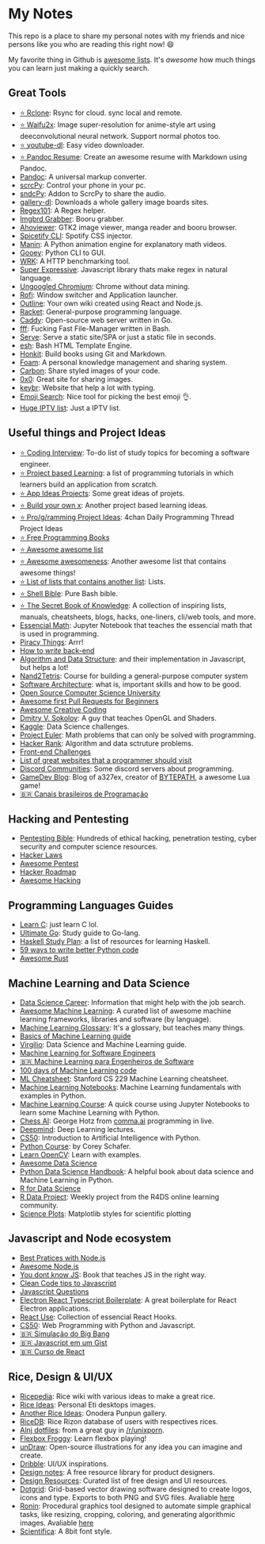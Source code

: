 # My Notes

This repo is a place to share my personal notes with my friends and nice persons like you who are reading this right now! 😄

My favorite thing in Github is [awesome lists](https://github.com/sindresorhus/awesome). It's *awesome* how much things you can learn just making a quickly search.

## Great Tools

- [⭐ Rclone](https://github.com/rclone/rclone): Rsync for cloud. sync local and remote.
- [⭐ Waifu2x](https://github.com/nagadomi/waifu2x): Image super-resolution for anime-style art using deeconvolutional neural network. Support normal photos too.
- [⭐ youtube-dl](https://github.com/ytdl-org/youtube-dl): Easy video downloader.
- [⭐ Pandoc Resume](https://github.com/mszep/pandoc_resume): Create an awesome resume with Markdown using Pandoc.
- [Pandoc](https://github.com/jgm/pandoc): A universal markup converter.
- [scrcPy](https://github.com/Genymobile/scrcpy):  Control your phone in your pc.
- [sndcPy](https://github.com/rom1v/sndcpy): Addon to ScrcPy to share the audio.
- [gallery-dl](https://github.com/mikf/gallery-dl): Downloads a whole gallery image boards sites.
- [Regex101](https://regex101.com): A Regex helper.
- [Imgbrd Grabber](https://github.com/Bionus/imgbrd-grabber): Booru grabber.
- [Ahoviewer](https://github.com/ahodesuka/ahoviewer): GTK2 image viewer, manga reader and booru browser.
- [Spicetify CLI](https://github.com/khanhas/spicetify-cli): Spotify CSS injector.
- [Manin](https://github.com/3b1b/manim): A Python animation engine for explanatory math videos.
- [Gooey](https://github.com/chriskiehl/Gooey): Python CLI to GUI.
- [WRK](https://github.com/wg/wrk): A HTTP benchmarking tool.
- [Super Expressive](https://github.com/francisrstokes/super-expressive): Javascript library thats make regex in natural language.
- [Ungoogled Chromium](https://github.com/Eloston/ungoogled-chromium): Chrome without data mining.
- [Rofi](https://github.com/davatorium/rofi): Window switcher and Application launcher.
- [Outline](https://github.com/outline/outline): Your own wiki created using React and Node.js.
- [Racket](https://racket-lang.org/): General-purpose programming language.
- [Caddy](https://caddyserver.com/): Open-source web server written in Go.
- [fff](https://github.com/dylanaraps/fff): Fucking Fast File-Manager written in Bash.
- [Serve](https://github.com/vercel/serve): Serve a static site/SPA or just a static file in seconds.
- [esh](https://github.com/jirutka/esh): Bash HTML Template Engine.
- [Honkit](https://github.com/honkit/honkit): Build books using Git and Markdown.
- [Foam](https://github.com/foambubble/foam): A personal knowledge management and sharing system.
- [Carbon](https://carbon.now.sh): Share styled images of your code.
- [0x0](https://0x0.st/): Great site for sharing images.
- [keybr](https://www.keybr.com/): Website that help a lot with typing.
- [Emoji Search](https://emoji.muan.co/): Nice tool for picking the best emoji 👌.
- [Huge IPTV list](https://github.com/iptv-org/iptv): Just a IPTV list.

## Useful things and Project Ideas
- [⭐ Coding Interview](https://github.com/jwasham/coding-interview-university): To-do list of study topics for becoming a software engineer.
- [⭐ Project based Learning](https://github.com/tuvtran/project-based-learning): a list of programming tutorials in which learners build an application from scratch.
- [⭐ App Ideas Projects](https://github.com/florinpop17/app-ideas): Some great ideas of projets.
- [⭐ Build your own x](https://github.com/danistefanovic/build-your-own-x): Another project based learning ideas.
- [⭐ Pro/g/ramming Project Ideas](https://imgur.com/a/3DxEa1o): 4chan Daily Programming Thread Project Ideas
- [⭐ Free Programming Books](https://github.com/EbookFoundation/free-programming-books)
- [⭐ Awesome awesome list](https://github.com/sindresorhus/awesome)
- [⭐ Awesome awesomeness](https://github.com/bayandin/awesome-awesomeness): Another awesome list that contains awesome things!
- [⭐ List of lists that contains another list](https://github.com/jnv/lists): Lists.
- [⭐ Shell Bible](https://github.com/dylanaraps/pure-sh-bible): Pure Bash bible.
- [⭐ The Secret Book of Knowledge](https://github.com/trimstray/the-book-of-secret-knowledge): A collection of inspiring lists, manuals, cheatsheets, blogs, hacks, one-liners, cli/web tools, and more.
- [Essencial Math](https://github.com/yangyutu/EssentialMath): Jupyter Notebook that teaches the essencial math that is used in programming.
- [Piracy Things](https://github.com/Igglybuff/awesome-piracy): Arrr!
- [How to *write* back-end](https://github.com/fpereiro/backendlore)
- [Algorithm and Data Structure](https://github.com/trekhleb/javascript-algorithms): and their implementation in Javascript, but helps a lot!
- [Nand2Tetris](https://www.nand2tetris.org/): Course for building a general-purpose computer system
- [Software Architecture](https://github.com/justinamiller/SoftwareArchitect): what is, important skills and how to be good.
- [Open Source Computer Science University](https://github.com/ossu/computer-science)
- [Awesome first Pull Requests for Beginners](https://github.com/MunGell/awesome-for-beginners)
- [Awesome Creative Coding](https://github.com/terkelg/awesome-creative-coding)
- [Dmitry V. Sokolov](https://github.com/ssloy): A guy that teaches OpenGL and Shaders.
- [Kaggle](https://www.kaggle.com/): Data Science challenges.
- [Project Euler](https://projecteuler.net): Math problems that can only be solved with programming.
- [Hacker Rank](https://www.hackerrank.com/): Algorithm and data sctruture problems.
- [Front-end Challenges](https://github.com/LFeh/frontend-challenges)
- [List of great websites that a programmer should visit](https://github.com/sdmg15/Best-websites-a-programmer-should-visit)
- [Discord Communities](https://github.com/mhxion/awesome-discord-communities): Some discord servers about programming.
- [GameDev Blog](https://github.com/a327ex/blog): Blog of a327ex, creator of [BYTEPATH](https://github.com/a327ex/BYTEPATH), a awesome Lua game!
- [🇧🇷 Canais brasileiros de Programação](https://github.com/carolcodes/youtube-br-desenvolvimento)

## Hacking and Pentesting
- [Pentesting Bible](https://github.com/blaCCkHatHacEEkr/PENTESTING-BIBLE): Hundreds of ethical hacking, penetration testing, cyber security and computer science resources.
- [Hacker Laws](https://github.com/dwmkerr/hacker-laws)
- [Awesome Pentest](https://github.com/enaqx/awesome-pentest)
- [Hacker Roadmap](https://github.com/sundowndev/hacker-roadmap)
- [Awesome Hacking](https://github.com/Hack-with-Github/Awesome-Hacking)

## Programming Languages Guides
- [Learn C](https://www.learn-c.org/): just learn C lol.
- [Ultimate Go](https://github.com/hoanhan101/ultimate-go): Study guide to Go-lang.
- [Haskell Study Plan](https://github.com/soupi/haskell-study-plan): a list of resources for learning Haskell.
- [59 ways to write better Python code](https://github.com/SigmaQuan/Better-Python-59-Ways)
- [Awesome Rust](https://github.com/rust-unofficial/awesome-rust)

## Machine Learning and Data Science
- [Data Science Career](https://github.com/firmai/data-science-career): Information that might help with the job search.
- [Awesome Machine Learning](https://github.com/josephmisiti/awesome-machine-learning): A curated list of awesome machine learning frameworks, libraries and software (by language).
- [Machine Learning Glossary](https://ml-cheatsheet.readthedocs.io): It's a glossary, but teaches many things.
- [Basics of Machine Learning guide](https://github.com/madewithml/basics)
- [Virgilio](https://virgili0.github.io/Virgilio/): Data Science and Machine Learning guide.
- [Machine Learning for Software Engineers](https://github.com/ZuzooVn/machine-learning-for-software-engineers)
- [🇧🇷 Machine Learning para Engenheiros de Software](https://github.com/italojs/awesome-machine-learning-portugues/)
- [100 days of Machine Learning code](https://github.com/Avik-Jain/100-Days-Of-ML-Code)
- [ML Cheatsheet](https://github.com/afshinea/stanford-cs-229-machine-learning): Stanford CS 229 Machine Learning cheatsheet.
- [Machine Learning Notebooks](https://github.com/ageron/handson-ml2): Machine Learning fundamentals with examples in Python.
- [Machine Learning Course](https://github.com/machinelearningmindset/machine-learning-course): A quick course using Jupyter Notebooks to learn some Machine Learning with Python.
- [Chess AI](https://youtu.be/RFaFmkCEGEs): George Hotz from [comma.ai](https://comma.ai/) programming in live.
- [Deepmind](https://www.youtube.com/playlist?list=PLqYmG7hTraZCDxZ44o4p3N5Anz3lLRVZF): Deep Learning lectures.
- [CS50](https://www.youtube.com/playlist?list=PLhQjrBD2T382Nz7z1AEXmioc27axa19Kv): Introduction to Artificial Intelligence with Python.
- [Python Course](https://www.youtube.com/user/schafer5): by Corey Schafer.
- [Learn OpenCV](https://github.com/spmallick/learnopencv): Learn with examples.
- [Awesome Data Science](https://github.com/academic/awesome-datascience)
- [Python Data Science Handbook](https://jakevdp.github.io/PythonDataScienceHandbook/): A helpful book about data science and Machine Learning in Python.
- [R for Data Science](http://r4ds.had.co.nz/)
- [R Data Project](https://github.com/rfordatascience/tidytuesday): Weekly project from the R4DS online learning community.
- [Science Plots](https://github.com/garrettj403/SciencePlots): Matplotlib styles for scientific plotting


## Javascript and Node ecosystem
- [Best Pratices with Node.js](https://github.com/goldbergyoni/nodebestpractices)
- [Awesome Node.js](https://github.com/sindresorhus/awesome-nodejs)
- [You dont know JS](https://github.com/getify/You-Dont-Know-JS): Book that teaches JS in the right way.
- [Clean Code tips to Javascript](https://github.com/ryanmcdermott/clean-code-javascript)
- [Javascript Questions](https://github.com/lydiahallie/javascript-questions)
- [Electron React Typescript Boilerplate](https://github.com/diego3g/electron-typescript-react): A great boilerplate for React Electron applications.
- [React Use](https://github.com/streamich/react-use): Collection of essencial React Hooks.
- [CS50](https://www.youtube.com/playlist?list=PLhQjrBD2T380xvFSUmToMMzERZ3qB5Ueu): Web Programming with Python and Javascript.
- [🇧🇷 Simulação do Big Bang](https://www.youtube.com/watch?v=C5_7IV9XFd4&feature=youtu.be)
- [🇧🇷 Javascript em um Gist](https://gist.github.com/danielbonifacio/fd7f0100e8eae33dd1769f7c40182458?fbclid=IwAR0in67c1SzRZFiMYuJNNEvWk1MyLCntZ_HLB5LvYjlRHBZp4a-QFWZqs7Y)
- [🇧🇷 Curso de React](https://github.com/diogocezar/dctb-react-course)

## Rice, Design & UI/UX
- [Ricepedia](https://rizonrice.club/): Rice wiki with various ideas to make a great rice.
- [Rice Ideas](https://eti.tf/desktops/): Personal Eti desktops images.
- [Another Rice Ideas](https://onodera-punpun.github.io/ricespo/): Onodera Punpun gallery.
- [RiceDB](https://ricedb.dfg.monster/): Rice Rizon database of users with respectives rices.
- [Alnj dotfiles](https://github.com/alnj/dotfiles): from a great guy in [/r/unixporn](https://www.reddit.com/r/unixporn/).
- [Flexbox Froggy](https://flexboxfroggy.com/): Learn flexbox playing!
- [unDraw](https://undraw.co): Open-source illustrations for any idea you can imagine and create.
- [Dribble](https://dribbble.com/): UI/UX inspirations.
- [Design notes](https://www.designnotes.co/): A free resource library for product designers.
- [Design Resources](https://github.com/bradtraversy/design-resources-for-developers): Curated list of free design and UI resources.
- [Dotgrid](https://github.com/hundredrabbits/dotgrid): Grid-based vector drawing software designed to create logos, icons and type. Exports to both PNG and SVG files. Avaliable [here](https://hundredrabbits.itch.io/dotgrid)
- [Ronin](https://github.com/hundredrabbits/Ronin): Procedural graphics tool designed to automate simple graphical tasks, like resizing, cropping, coloring, and generating algorithmic images. Avaliable [here](https://hundredrabbits.itch.io/ronin)
- [Scientifica](https://github.com/NerdyPepper/scientifica): A 8bit font style.
